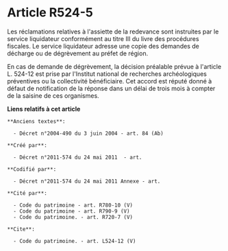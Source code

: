 # Article R524-5

Les réclamations relatives à l'assiette de la redevance sont instruites par le service liquidateur conformément au titre III
du livre des procédures fiscales. Le service liquidateur adresse une copie des demandes de décharge ou de dégrèvement au
préfet de région. 

En cas de demande de dégrèvement, la décision préalable prévue à l'article L. 524-12 est prise par l'Institut national de
recherches archéologiques préventives ou la collectivité bénéficiaire. Cet accord est réputé donné à défaut de notification
de la réponse dans un délai de trois mois à compter de la saisine de ces organismes.

**Liens relatifs à cet article**

	**Anciens textes**:

	  - Décret n°2004-490 du 3 juin 2004 - art. 84 (Ab)

	**Créé par**:

	  - Décret n°2011-574 du 24 mai 2011  - art.

	**Codifié par**:

	  - Décret n°2011-574 du 24 mai 2011 Annexe - art.

	**Cité par**:

	  - Code du patrimoine - art. R780-10 (V)
	  - Code du patrimoine - art. R790-9 (V)
	  - Code du patrimoine. - art. R720-7 (V)

	**Cite**:

	  - Code du patrimoine. - art. L524-12 (V)
